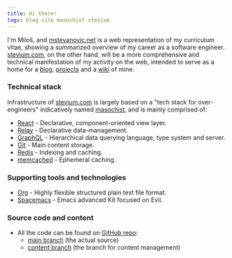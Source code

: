 ```yaml
---
title: Hi there!
tags: blog site masochist stevium
---
```


I'm Miloš, and  [mstevanovic.net](https://www.mstevanovic.net) is a web representation of my curriculum vitae, showing a summarized overview of my career as a software engineer. [stevium.com](https://stevium.com/), on the other hand, will be a more comprehensive and technical manifestation of my activity on the web, intended to serve as a home for a [blog](/blog), [projects](/pages/projects) and a [wiki](/wiki) of mine.

### Technical stack

Infrastructure of [stevium.com](/) is largely based on a "tech stack for over-engineers" indicatively named [masochist](https://github.com/wincent/masochist), and is mainly comprised of:

- [React](https://react.dev/) - Declarative, component-oriented view layer.
- [Relay](https://relay.dev/) - Declarative data-management.
- [GraphQL](https://graphql.org/) - Hierarchical data querying language, type system and server.
- [Git](https://git-scm.com/) - Main content storage.
- [Redis](https://redis.io") - Indexing and caching.
- [memcached](http://memcached.org/) - Ephemeral caching.

### Supporting tools and technologies

- [Org](https://orgmode.org/) - Highly flexible structured plain text file format.
- [Spacemacs](https://www.spacemacs.org/) - Emacs advanced Kit focused on Evil.

### Source code and content

- All the code can be found on [GitHub repo](https://github.com/stevium/stevium):
    - [main branch](https://github.com/stevium/stevium/tree/main) (the actual source)
    - [content branch](https://github.com/stevium/stevium/tree/content) (the branch for content management)

